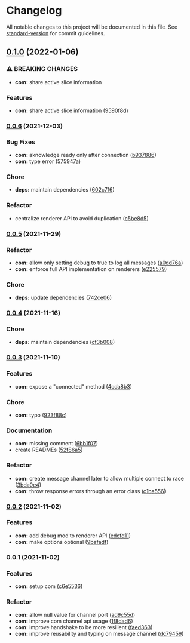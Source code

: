 # Changelog

All notable changes to this project will be documented in this file. See [standard-version](https://github.com/conventional-changelog/standard-version) for commit guidelines.

## [0.1.0](https://github.com/prismicio/slice-canvas/compare/@prismicio/slice-canvas-com@0.0.6...@prismicio/slice-canvas-com@0.1.0) (2022-01-06)


### ⚠ BREAKING CHANGES

* **com:** share active slice information

### Features

* **com:** share active slice information ([9590f8d](https://github.com/prismicio/slice-canvas/commit/9590f8d84ab521e95e94948b1c6278dc991b0bef))

### [0.0.6](https://github.com/prismicio/slice-canvas/compare/@prismicio/slice-canvas-com@0.0.5...@prismicio/slice-canvas-com@0.0.6) (2021-12-03)


### Bug Fixes

* **com:** aknowledge ready only after connection ([b937886](https://github.com/prismicio/slice-canvas/commit/b937886e652a5d218bcc5da88402707bfb34a011))
* **com:** type error ([575947a](https://github.com/prismicio/slice-canvas/commit/575947a588f01a301404fb92129fa8acce0ca2c4))


### Chore

* **deps:** maintain dependencies ([602c7f6](https://github.com/prismicio/slice-canvas/commit/602c7f66291c432ae8c08f8291fc1c274446b411))


### Refactor

* centralize renderer API to avoid duplication ([c5be8d5](https://github.com/prismicio/slice-canvas/commit/c5be8d5e3b381bd925a7004739387a7664d72dd5))

### [0.0.5](https://github.com/prismicio/slice-canvas/compare/@prismicio/slice-canvas-com@0.0.4...@prismicio/slice-canvas-com@0.0.5) (2021-11-29)


### Refactor

* **com:** allow only setting debug to true to log all messages ([a0dd76a](https://github.com/prismicio/slice-canvas/commit/a0dd76a4cbc3a373dc063172a5a05159a9e3136d))
* **com:** enforce full API implementation on renderers ([e225579](https://github.com/prismicio/slice-canvas/commit/e2255799869bb750bfbface7858f9db393acaef7))


### Chore

* **deps:** update dependencies ([742ce06](https://github.com/prismicio/slice-canvas/commit/742ce06b281bbaf018c2d2e33420b9a0f9f135da))

### [0.0.4](https://github.com/prismicio/slice-canvas/compare/@prismicio/slice-canvas-com@0.0.3...@prismicio/slice-canvas-com@0.0.4) (2021-11-16)


### Chore

* **deps:** maintain dependencies ([cf3b008](https://github.com/prismicio/slice-canvas/commit/cf3b008dbb015295d7ad905ca641dc62f7508260))

### [0.0.3](https://github.com/prismicio/slice-canvas/compare/@prismicio/slice-canvas-com@0.0.2...@prismicio/slice-canvas-com@0.0.3) (2021-11-10)


### Features

* **com:** expose a "connected" method ([4cda8b3](https://github.com/prismicio/slice-canvas/commit/4cda8b31243fe552f8aea109eef2adf677368c07))


### Chore

* **com:** typo ([923f88c](https://github.com/prismicio/slice-canvas/commit/923f88cba59075a4029436cfec72c627000c447b))


### Documentation

* **com:** missing comment ([6bb1f07](https://github.com/prismicio/slice-canvas/commit/6bb1f075c783884f02de965d12cbb472987a1541))
* create READMEs ([52f86a5](https://github.com/prismicio/slice-canvas/commit/52f86a57eea2e0143514591e9b969ec193d701b8))


### Refactor

* **com:** create message channel later to allow multiple connect to race ([3bda0e4](https://github.com/prismicio/slice-canvas/commit/3bda0e49fd5d3f5ed844534d50c4eab7bcddf49b))
* **com:** throw response errors through an error class ([c1ba556](https://github.com/prismicio/slice-canvas/commit/c1ba5561c81ba49851700c46a632856be54c152e))

### [0.0.2](https://github.com/prismicio/slice-canvas/compare/@prismicio/slice-canvas-com@0.0.1...@prismicio/slice-canvas-com@0.0.2) (2021-11-02)


### Features

* **com:** add debug mod to renderer API ([edcfd11](https://github.com/prismicio/slice-canvas/commit/edcfd112cc5c44402391c756c4ab80a3be25d54b))
* **com:** make options optional ([9bafadf](https://github.com/prismicio/slice-canvas/commit/9bafadf9057356fad870873b36cd75612ff09796))

### 0.0.1 (2021-11-02)


### Features

* **com:** setup com ([c6e5536](https://github.com/prismicio/slice-canvas/commit/c6e5536f35c2deae13707054a79b1cfb72b59074))


### Refactor

* **com:** allow null value for channel port ([ad9c55d](https://github.com/prismicio/slice-canvas/commit/ad9c55dc6de0c7893cbc6fcf827b0c82eef48825))
* **com:** improve com channel api usage ([1f8dad6](https://github.com/prismicio/slice-canvas/commit/1f8dad61b37591f8ac65f28dfcd584127fb67a76))
* **com:** improve handshake to be more resilient ([faed363](https://github.com/prismicio/slice-canvas/commit/faed363fef0ca6ca84da0cf346f56b3e21aaf02b))
* **com:** improve reusability and typing on message channel ([dc79459](https://github.com/prismicio/slice-canvas/commit/dc79459c9c08900bcca8ad2b4319cf6dbd7b9b8c))
